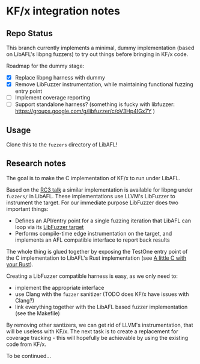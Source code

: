 KF/x integration notes
======================

Repo Status
-----------

This branch currently implements a minimal, dummy implementation (based on LibAFL's libpng fuzzers) to try out things before bringing in KF/x code.

Roadmap for the dummy stage:

- [x] Replace libpng harness with dummy
- [x] Remove LibFuzzer instrumentation, while maintaining functional fuzzing entry point 
- [ ] Implement coverage reporting
- [ ] Support standalone harness? (something is fucky with libfuzzer: https://groups.google.com/g/libfuzzer/c/oV3Hp4IGx7Y )

Usage
-----

Clone this to the `fuzzers` directory of LibAFL!

Research notes
--------------

The goal is to make the C implementation of KF/x to run under LibAFL.

Based on the [RC3 talk](https://media.ccc.de/v/rc3-channels-2020-87-fuzzers-like-lego) a similar implementation is available for libpng under `fuzzers/` in LibAFL. These implementations use LLVM's LibFuzzer to instrument the target. For our immediate purpose LibFuzzer does two important things:

- Defines an API/entry point for a single fuzzing iteration that LibAFL can loop via its [LibFuzzer target](https://github.com/AFLplusplus/LibAFL/blob/main/libafl_targets/src/libfuzzer.rs)
- Performs compile-time edge instrumentation on the target, and implements an AFL compatible interface to report back results

The whole thing is glued together by exposing the TestOne entry point of the C implementation to LibAFL's Rust implementation (see [A little C with your Rust](https://docs.rust-embedded.org/book/interoperability/c-with-rust.html)).

Creating a LibFuzzer compatible harness is easy, as we only need to:
- implement the appropriate interface 
- use Clang with the `fuzzer` sanitizer (TODO does KF/x have issues with Clang?)
- link everything together with the LibAFL based fuzzer implementation (see the Makefile)

By removing other santizers, we can get rid of LLVM's instrumentation, that will be useless with KF/x. The next task is to create a replacement for coverage tracking - this will hopefully be achievable by using the existing code from KF/x. 

To be continued...

